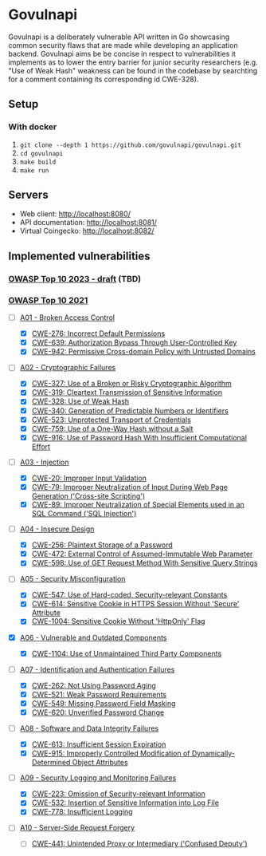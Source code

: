 # Govulnapi

Govulnapi is a deliberately vulnerable API written in Go showcasing common security flaws that are made while developing an application backend. Govulnapi aims be be concise in respect to vulnerabilities it implements as to lower the entry barrier for junior security researchers (e.g. "Use of Weak Hash" weakness can be found in the codebase by searchting for a comment containing its corresponding id CWE-328).

## Setup

### With docker

1. `git clone --depth 1 https://github.com/govulnapi/govulnapi.git`
2. `cd govulnapi`
3. `make build`
4. `make run`

## Servers

- Web client: <http://localhost:8080/>
- API documentation: <http://localhost:8081/>
- Virtual Coingecko: <http://localhost:8082/>

## Implemented vulnerabilities

### [OWASP Top 10 2023 - draft](https://github.com/OWASP/API-Security/tree/master/2023/en/src) (TBD)

### [OWASP Top 10 2021](https://owasp.org/www-project-top-ten)

- [ ] [A01 - Broken Access Control](https://owasp.org/Top10/A01_2021-Broken_Access_Control)

  - [x] [CWE-276: Incorrect Default Permissions](https://cwe.mitre.org/data/definitions/276.html)
  - [x] [CWE-639: Authorization Bypass Through User-Controlled Key](https://cwe.mitre.org/data/definitions/639.html)
  - [x] [CWE-942: Permissive Cross-domain Policy with Untrusted Domains](https://cwe.mitre.org/data/definitions/942.html)

- [ ] [A02 - Cryptographic Failures](https://owasp.org/Top10/A02_2021-Cryptographic_Failures)

  - [x] [CWE-327: Use of a Broken or Risky Cryptographic Algorithm](https://cwe.mitre.org/data/definitions/327.html)
  - [x] [CWE-319: Cleartext Transmission of Sensitive Information](https://cwe.mitre.org/data/definitions/319.html)
  - [x] [CWE-328: Use of Weak Hash](https://cwe.mitre.org/data/definitions/328.html)
  - [x] [CWE-340: Generation of Predictable Numbers or Identifiers](https://cwe.mitre.org/data/definitions/340.html)
  - [x] [CWE-523: Unprotected Transport of Credentials](https://cwe.mitre.org/data/definitions/523.html)
  - [x] [CWE-759: Use of a One-Way Hash without a Salt](https://cwe.mitre.org/data/definitions/759.html)
  - [x] [CWE-916: Use of Password Hash With Insufficient Computational Effort](https://cwe.mitre.org/data/definitions/916.html)

- [ ] [A03 - Injection](https://owasp.org/Top10/A03_2021-Injection)

  - [x] [CWE-20: Improper Input Validation](https://cwe.mitre.org/data/definitions/20.html)
  - [x] [CWE-79: Improper Neutralization of Input During Web Page Generation ('Cross-site Scripting')](https://cwe.mitre.org/data/definitions/79.html)
  - [x] [CWE-89: Improper Neutralization of Special Elements used in an SQL Command ('SQL Injection')](https://cwe.mitre.org/data/definitions/89.html)

- [ ] [A04 - Insecure Design](https://owasp.org/Top10/A04_2021-Insecure_Design)

  - [x] [CWE-256: Plaintext Storage of a Password](https://cwe.mitre.org/data/definitions/256.html)
  - [x] [CWE-472: External Control of Assumed-Immutable Web Parameter](https://cwe.mitre.org/data/definitions/472.html)
  - [x] [CWE-598: Use of GET Request Method With Sensitive Query Strings](https://cwe.mitre.org/data/definitions/598.html)

- [ ] [A05 - Security Misconfiguration](https://owasp.org/Top10/A05_2021-Security_Misconfiguration)

  - [x] [CWE-547: Use of Hard-coded, Security-relevant Constants](https://cwe.mitre.org/data/definitions/547.html)
  - [x] [CWE-614: Sensitive Cookie in HTTPS Session Without 'Secure' Attribute](https://cwe.mitre.org/data/definitions/614.html)
  - [x] [CWE-1004: Sensitive Cookie Without 'HttpOnly' Flag](https://cwe.mitre.org/data/definitions/1004.html)

- [x] [A06 - Vulnerable and Outdated Components](https://owasp.org/Top10/A06_2021-Vulnerable_and_Outdated_Components)

  - [x] [CWE-1104: Use of Unmaintained Third Party Components](https://cwe.mitre.org/data/definitions/1104.html)

- [ ] [A07 - Identification and Authentication Failures](https://owasp.org/Top10/A07_2021-Identification_and_Authentication_Failures)

  - [x] [CWE-262: Not Using Password Aging](https://cwe.mitre.org/data/definitions/262.html)
  - [x] [CWE-521: Weak Password Requirements](https://cwe.mitre.org/data/definitions/521.html)
  - [x] [CWE-549: Missing Password Field Masking](https://cwe.mitre.org/data/definitions/549.html)
  - [x] [CWE-620: Unverified Password Change](https://cwe.mitre.org/data/definitions/620.html)

- [ ] [A08 - Software and Data Integrity Failures](https://owasp.org/Top10/A08_2021-Software_and_Data_Integrity_Failures)

  - [x] [CWE-613: Insufficient Session Expiration](https://cwe.mitre.org/data/definitions/613.html)
  - [x] [CWE-915: Improperly Controlled Modification of Dynamically-Determined Object Attributes](https://cwe.mitre.org/data/definitions/502.html)

- [ ] [A09 - Security Logging and Monitoring Failures](https://owasp.org/Top10/A09_2021-Security_Logging_and_Monitoring_Failures)

  - [x] [CWE-223: Omission of Security-relevant Information](https://cwe.mitre.org/data/definitions/223.html)
  - [x] [CWE-532: Insertion of Sensitive Information into Log File](https://cwe.mitre.org/data/definitions/532.html)
  - [x] [CWE-778: Insufficient Logging](https://cwe.mitre.org/data/definitions/778.html)

- [ ] [A10 - Server-Side Request Forgery](https://owasp.org/Top10/A10_2021-Server-Side_Request_Forgery_%28SSRF%29)
  - [ ] [CWE-441: Unintended Proxy or Intermediary ('Confused Deputy')](https://cwe.mitre.org/data/definitions/441.html)
